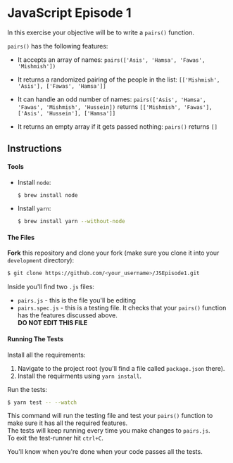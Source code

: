 # JavaScript Episode 1

In this exercise your objective will be to write a `pairs()` function.

`pairs()` has the following features:

* It accepts an array of names: `pairs(['Asis', 'Hamsa', 'Fawas', 'Mishmish'])`  
    
* It returns a randomized pairing of the people in the list: `[['Mishmish', 'Asis'], ['Fawas', 'Hamsa']]`
    
* It can handle an odd number of names: `pairs(['Asis', 'Hamsa', 'Fawas', 'Mishmish', 'Hussein])` returns `[['Mishmish', 'Fawas'], ['Asis', 'Hussein'], ['Hamsa']]`

* It returns an empty array if it gets passed nothing: `pairs()` returns `[]`

## Instructions

#### Tools

* Install `node`:
  ```bash
  $ brew install node
  ```
* Install `yarn`:
  ```bash
  $ brew install yarn --without-node
  ```
  
#### The Files

**Fork** this repository and clone your fork (make sure you clone it into your `development` directory):

```bash
$ git clone https://github.com/<your_username>/JSEpisode1.git
```

Inside you'll find two `.js` files:

* `pairs.js` - this is the file you'll be editing
* `pairs.spec.js` - this is a testing file. It checks that your `pairs()` function has the features discussed above.   
  **DO NOT EDIT THIS FILE**

#### Running The Tests

Install all the requirements:

  1. Navigate to the project root (you'll find a file called `package.json` there).
  2. Install the requirments using `yarn install`.
  
Run the tests:

```bash
$ yarn test -- --watch
```

This command will run the testing file and test your `pairs()` function to make sure it has all the required features.  
The tests will keep running every time you make changes to `pairs.js`.  
To exit the test-runner hit `ctrl+C`.

You'll know when you're done when your code passes all the tests.
